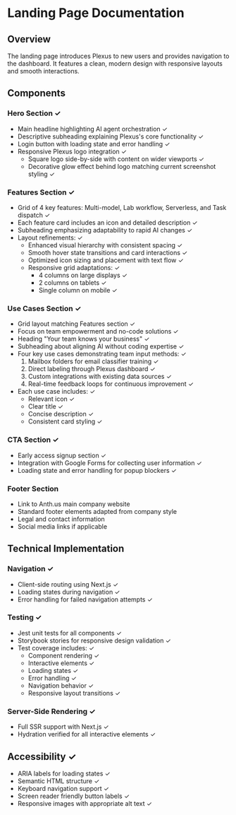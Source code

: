 # Landing Page Documentation

## Overview
The landing page introduces Plexus to new users and provides navigation to the dashboard. It features a clean, modern design with responsive layouts and smooth interactions.

## Components

### Hero Section ✓
- Main headline highlighting AI agent orchestration ✓
- Descriptive subheading explaining Plexus's core functionality ✓
- Login button with loading state and error handling ✓
- Responsive Plexus logo integration ✓
  - Square logo side-by-side with content on wider viewports ✓
  - Decorative glow effect behind logo matching current screenshot styling ✓

### Features Section ✓
- Grid of 4 key features: Multi-model, Lab workflow, Serverless, and Task dispatch ✓
- Each feature card includes an icon and detailed description ✓
- Subheading emphasizing adaptability to rapid AI changes ✓
- Layout refinements: ✓
  - Enhanced visual hierarchy with consistent spacing ✓
  - Smooth hover state transitions and card interactions ✓
  - Optimized icon sizing and placement with text flow ✓
  - Responsive grid adaptations: ✓
    - 4 columns on large displays ✓
    - 2 columns on tablets ✓
    - Single column on mobile ✓

### Use Cases Section ✓
- Grid layout matching Features section ✓
- Focus on team empowerment and no-code solutions ✓
- Heading "Your team knows your business" ✓
- Subheading about aligning AI without coding expertise ✓
- Four key use cases demonstrating team input methods: ✓
  1. Mailbox folders for email classifier training ✓
  2. Direct labeling through Plexus dashboard ✓
  3. Custom integrations with existing data sources ✓
  4. Real-time feedback loops for continuous improvement ✓
- Each use case includes: ✓
  - Relevant icon ✓
  - Clear title ✓
  - Concise description ✓
  - Consistent card styling ✓

### CTA Section ✓
- Early access signup section ✓
- Integration with Google Forms for collecting user information ✓
- Loading state and error handling for popup blockers ✓

### Footer Section
- Link to Anth.us main company website
- Standard footer elements adapted from company style
- Legal and contact information
- Social media links if applicable

## Technical Implementation

### Navigation ✓
- Client-side routing using Next.js ✓
- Loading states during navigation ✓
- Error handling for failed navigation attempts ✓

### Testing ✓
- Jest unit tests for all components ✓
- Storybook stories for responsive design validation ✓
- Test coverage includes: ✓
  - Component rendering ✓
  - Interactive elements ✓
  - Loading states ✓
  - Error handling ✓
  - Navigation behavior ✓
  - Responsive layout transitions ✓

### Server-Side Rendering ✓
- Full SSR support with Next.js ✓
- Hydration verified for all interactive elements ✓

## Accessibility ✓
- ARIA labels for loading states ✓
- Semantic HTML structure ✓
- Keyboard navigation support ✓
- Screen reader friendly button labels ✓
- Responsive images with appropriate alt text ✓
